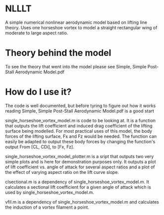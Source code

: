 # NLLLT
A simple numerical nonlinear aerodynamic model based on lifting line theory. Uses one horseshoe vortex to model a straight rectangular wing of moderate to large aspect ratio.

# Theory behind the model
To see the theory that went into the model please see Simple, Simple Post-Stall Aerodynamic Model.pdf

# How do I use it?

The code is well documented, but before tyring to figure out how it works reading Simple, Simple Post-Stall Aerodynamic Model.pdf is a good start

single_horseshoe_vortex_model.m is code to be looking at. It is a function that outputs the lift coefficient and induced drag coefficient of the lifting surface being modelled. For most practical uses of this model, the body forces of the lifting surface, Fx and Fz would be needed. The function can easily be adapted to output these body forces by changing the function's output From [CL, CDi], to [Fx, Fz]. 

single_horseshoe_vortex_model_plotter.m is a sript that outputs two very simple plots and is here for demonstration purposes only. It outputs a plot of lift coefficient vs. angle of attack for several aspect ratios and a plot of the effect of varying aspect ratio on the lift curve slope.

clsectional.m is a dependency of single_horseshoe_vortex_model.m. It calculates a sectional lift coefficient for a given angle of attack which is used by single_horseshoe_vortex_model.m.

vfil.m is a dependency of single_horseshoe_vortex_model.m and calculates the induction of a vortex filament a point. 
